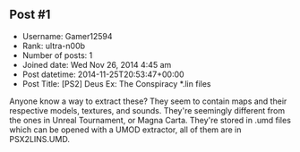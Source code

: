 ## Post #1
- Username: Gamer12594
- Rank: ultra-n00b
- Number of posts: 1
- Joined date: Wed Nov 26, 2014 4:45 am
- Post datetime: 2014-11-25T20:53:47+00:00
- Post Title: [PS2] Deus Ex: The Conspiracy *.lin files

Anyone know a way to extract these? 
They seem to contain maps and their respective models, textures, and sounds.
They're seemingly different from the ones in Unreal Tournament, or Magna Carta. 
They're stored in .umd files which can be opened with a UMOD extractor, all of them are in PSX2LINS.UMD.
